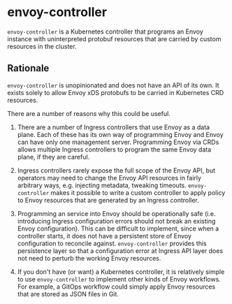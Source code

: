 # envoy-controller

`envoy-controller` is a Kubernetes controller that programs an Envoy
instance with uninterpreted protobuf resources that are carried by
custom resources in the cluster.

## Rationale

`envoy-controller` is unopinionated and does not have an API of its
own. It exists solely to allow Envoy xDS protobufs to be carried in
Kubernetes CRD resources.

There are a number of reasons why this could be useful.

1. There are a number of Ingress controllers that use Envoy as a data
   plane. Each of these has its own way of programming Envoy and Envoy
   can have only one management server. Programming Envoy via CRDs allows
   multiple Ingress controllers to program the same Envoy data plane,
   if they are careful.

2. Ingress controllers rarely expose the full scope of the Envoy API,
   but operators may need to change the Envoy API resources in fairly
   arbitrary ways, e.g. injecting metadata, tweaking timeouts.
   `envoy-controller` makes it possible to write a custom controller
   to apply policy to Envoy resources that are generated by an Ingress
   controller.

3. Programming an service into Envoy should be operationally safe (i.e.
   introducing Ingress configuration errors should not break an existing
   Envoy configuration). This can be difficult to implement, since when
   a controller starts, it does not have a persistent store of Envoy
   configuration to reconcile against. `envoy-controller` provides this
   persistence layer so that a configuration error at Ingress API layer
   does not need to perturb the working Envoy resources.

4. If you don't have (or want) a Kubernetes controller, it is relatively
   simple to use `envoy-controller` to implement other kinds of Envoy
   workflows. For example, a GitOps workflow could simply apply Envoy
   resources that are stored as JSON files in Git.
